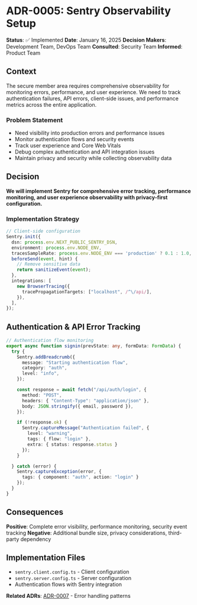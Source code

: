 # ADR-0005: Sentry Observability Setup

**Status**: ✅ Implemented
**Date**: January 16, 2025
**Decision Makers**: Development Team, DevOps Team
**Consulted**: Security Team
**Informed**: Product Team

## Context

The secure member area requires comprehensive observability for monitoring errors, performance, and user experience. We need to track authentication failures, API errors, client-side issues, and performance metrics across the entire application.

### Problem Statement
- Need visibility into production errors and performance issues
- Monitor authentication flows and security events
- Track user experience and Core Web Vitals
- Debug complex authentication and API integration issues
- Maintain privacy and security while collecting observability data

## Decision

**We will implement Sentry for comprehensive error tracking, performance monitoring, and user experience observability with privacy-first configuration.**

### Implementation Strategy

```typescript
// Client-side configuration
Sentry.init({
  dsn: process.env.NEXT_PUBLIC_SENTRY_DSN,
  environment: process.env.NODE_ENV,
  tracesSampleRate: process.env.NODE_ENV === 'production' ? 0.1 : 1.0,
  beforeSend(event, hint) {
    // Remove sensitive data
    return sanitizeEvent(event);
  },
  integrations: [
    new BrowserTracing({
      tracePropagationTargets: ["localhost", /^\/api/],
    }),
  ],
});
```

## Authentication & API Error Tracking

```typescript
// Authentication flow monitoring
export async function signin(prevState: any, formData: FormData) {
  try {
    Sentry.addBreadcrumb({
      message: "Starting authentication flow",
      category: "auth",
      level: "info",
    });

    const response = await fetch("/api/auth/login", {
      method: "POST",
      headers: { "Content-Type": "application/json" },
      body: JSON.stringify({ email, password }),
    });

    if (!response.ok) {
      Sentry.captureMessage("Authentication failed", {
        level: "warning",
        tags: { flow: "login" },
        extra: { status: response.status }
      });
    }

  } catch (error) {
    Sentry.captureException(error, {
      tags: { component: "auth", action: "login" }
    });
  }
}
```

## Consequences

**Positive**: Complete error visibility, performance monitoring, security event tracking
**Negative**: Additional bundle size, privacy considerations, third-party dependency

## Implementation Files
- `sentry.client.config.ts` - Client configuration
- `sentry.server.config.ts` - Server configuration
- Authentication flows with Sentry integration

**Related ADRs**: [ADR-0007](./0007-error-handling-and-retry-strategy.md) - Error handling patterns